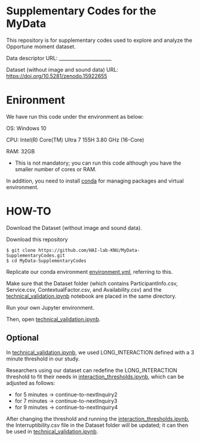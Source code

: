 # Supplementary Codes for the MyData
This repository is for supplementary codes used to explore and analyze the Opportune moment dataset.

Data descriptor URL: ______________________

Dataset (without image and sound data) URL: https://doi.org/10.5281/zenodo.15922655

# Enironment 
We have run this code under the environment as below:

OS: Windows 10

CPU: Intel(R) Core(TM) Ultra 7 155H 3.80 GHz  (16-Core)

RAM: 32GB

* This is not mandatory; you can run this code although you have the smaller number of cores or RAM.

In addition, you need to install [conda](https://conda.io/projects/conda/en/latest/index.html) for managing packages and virtual environment.

# HOW-TO
Download the Dataset (without image and sound data). 

Download this repository
```console
$ git clone https://github.com/HAI-lab-KNU/MyData-SupplementaryCodes.git
$ cd MyData-SupplementaryCodes
```
Replicate our conda environment [environment.yml](environment.yml), referring to this.

Make sure that the Dataset folder (which contains ParticipantInfo.csv, Service.csv, ContextualFactor.csv, and Availability.csv) and the [technical_validation.ipynb](technical_validation.ipynb) notebook are placed in the same directory.

Run your own Jupyter environment.

Then, open [technical_validation.ipynb](technical_validation.ipynb).

## Optional 
In [technical_validation.ipynb](technical_validation.ipynb), we used LONG_INTERACTION defined with a 3 minute threshold in our study. 

Researchers using our dataset can redefine the LONG_INTERACTION threshold to fit their needs in [interaction_thresholds.ipynb](interaction_thresholds.ipynb), which can be adjusted as follows: 

* for 5 minutes -> continue-to-nextInquiry2
* for 7 minutes -> continue-to-nextInquiry3
* for 9 minutes -> continue-to-nextInquiry4

After changing the threshold and running the [interaction_thresholds.ipynb](interaction_thresholds.ipynb), the Interruptibility.csv file in the Dataset folder will be updated; it can then be used in [technical_validation.ipynb](technical_validation.ipynb).
